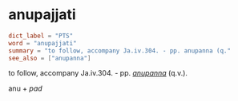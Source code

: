 # anupajjati

``` toml
dict_label = "PTS"
word = "anupajjati"
summary = "to follow, accompany Ja.iv.304. - pp. anupanna (q."
see_also = ["anupanna"]
```

to follow, accompany Ja.iv.304. \- pp. *[anupanna](anupanna.md)* (q.v.).

anu \+ *pad*


